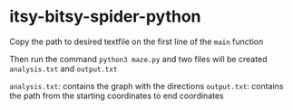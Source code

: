 # itsy-bitsy-spider-python

Copy the path to desired textfile on the first line of the `main` function

Then run the command `python3 maze.py` and two files will be created `analysis.txt` and `output.txt`

`analysis.txt`: contains the graph with the directions
`output.txt`: contains the path from the starting coordinates to end coordinates